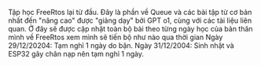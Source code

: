 Tập học FreeRtos lại từ đầu. Đây là phần về Queue và các bài tập từ cơ bản nhất đến "nâng cao" được "giảng dạy" bởi GPT o1, cùng với các tài liệu liên quan. Ở đây sẽ được cập nhật toàn bộ bài theo từng ngày học của bản thân mình về FreeRtos xem mình sẽ tiến bộ như nào qua thời gian
Ngày 29/12/20204: Tạm nghỉ 1 ngày do bận.
Ngày 31/12/2004: Sinh nhật và ESP32 gãy chân nạp nên tạm nghỉ 1 ngày.
